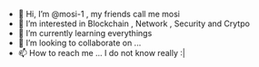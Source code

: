 - 👋 Hi, I’m @mosi-1 , my friends call me mosi
- 👀 I’m interested in Blockchain , Network , Security and Crytpo 
- 🌱 I’m currently learning everythings
- 💞️ I’m looking to collaborate on ...
- 📫 How to reach me ... I do not know really :|

<!---
mosi-1/mosi-1 is a ✨ special ✨ repository because its `README.md` (this file) appears on your GitHub profile.
You can click the Preview link to take a look at your changes.
--->
